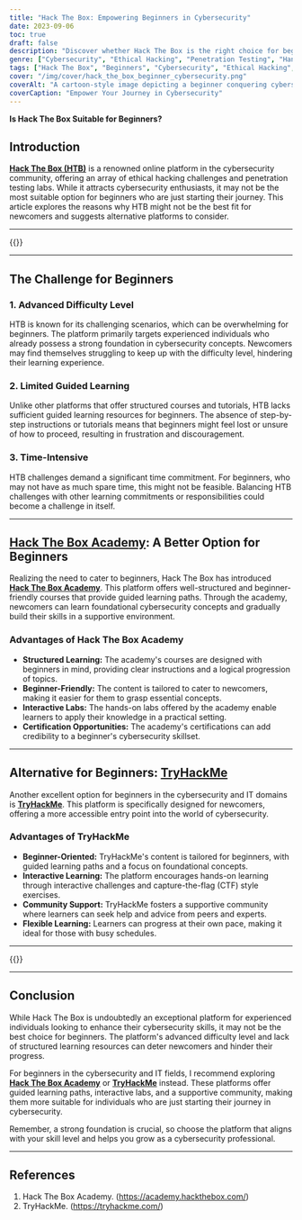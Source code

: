 ```yaml
---
title: "Hack The Box: Empowering Beginners in Cybersecurity"
date: 2023-09-06
toc: true
draft: false
description: "Discover whether Hack The Box is the right choice for beginners in cybersecurity and explore better alternatives like Hack The Box Academy and TryHackMe."
genre: ["Cybersecurity", "Ethical Hacking", "Penetration Testing", "Hands-On Learning", "Beginner-Friendly", "Online Platforms", "Hack The Box Academy", "TryHackMe", "Learning Resources", "Community Support"]
tags: ["Hack The Box", "Beginners", "Cybersecurity", "Ethical Hacking", "Penetration Testing", "Hands-On Learning", "Gamified Learning", "Hack The Box Academy", "TryHackMe", "Community Support", "Online Platforms", "Guided Learning", "Structured Learning", "Cybersecurity Challenges", "Interactive Labs", "Certification", "Newcomers", "Foundational Concepts", "Hands-On Experience", "CTF Exercises", "Progression", "Real-World Simulations", "Positive Learning", "Skill Enhancement", "Supportive Environment", "Self-Motivation", "Time Commitment", "Ethical Hacking Practices", "Online Security"]
cover: "/img/cover/hack_the_box_beginner_cybersecurity.png"
coverAlt: "A cartoon-style image depicting a beginner conquering cybersecurity challenges with excitement and confidence, showcasing the positive learning experience."
coverCaption: "Empower Your Journey in Cybersecurity"
---
```


**Is Hack The Box Suitable for Beginners?**

## Introduction

[**Hack The Box (HTB)**](https://simeononsecurity.ch/articles/hackthebox-vs-tryhackme-what-is-best/) is a renowned online platform in the cybersecurity community, offering an array of ethical hacking challenges and penetration testing labs. While it attracts cybersecurity enthusiasts, it may not be the most suitable option for beginners who are just starting their journey. This article explores the reasons why HTB might not be the best fit for newcomers and suggests alternative platforms to consider.

______
{{<inarticle-dark>}}
______

## The Challenge for Beginners

### 1. **Advanced Difficulty Level**

HTB is known for its challenging scenarios, which can be overwhelming for beginners. The platform primarily targets experienced individuals who already possess a strong foundation in cybersecurity concepts. Newcomers may find themselves struggling to keep up with the difficulty level, hindering their learning experience.

### 2. **Limited Guided Learning**

Unlike other platforms that offer structured courses and tutorials, HTB lacks sufficient guided learning resources for beginners. The absence of step-by-step instructions or tutorials means that beginners might feel lost or unsure of how to proceed, resulting in frustration and discouragement.

### 3. **Time-Intensive**

HTB challenges demand a significant time commitment. For beginners, who may not have as much spare time, this might not be feasible. Balancing HTB challenges with other learning commitments or responsibilities could become a challenge in itself.

______

## [Hack The Box Academy](https://academy.hackthebox.com/): A Better Option for Beginners

Realizing the need to cater to beginners, Hack The Box has introduced [**Hack The Box Academy**](https://simeononsecurity.ch/articles/hackthebox-academy-vs-tryhackme-what-is-best/). This platform offers well-structured and beginner-friendly courses that provide guided learning paths. Through the academy, newcomers can learn foundational cybersecurity concepts and gradually build their skills in a supportive environment.

### Advantages of Hack The Box Academy

- **Structured Learning:** The academy's courses are designed with beginners in mind, providing clear instructions and a logical progression of topics.
- **Beginner-Friendly:** The content is tailored to cater to newcomers, making it easier for them to grasp essential concepts.
- **Interactive Labs:** The hands-on labs offered by the academy enable learners to apply their knowledge in a practical setting.
- **Certification Opportunities:** The academy's certifications can add credibility to a beginner's cybersecurity skillset.

______

## Alternative for Beginners: [TryHackMe](https://tryhackme.com/)

Another excellent option for beginners in the cybersecurity and IT domains is [**TryHackMe**](https://tryhackme.com/). This platform is specifically designed for newcomers, offering a more accessible entry point into the world of cybersecurity.

### Advantages of TryHackMe

- **Beginner-Oriented:** TryHackMe's content is tailored for beginners, with guided learning paths and a focus on foundational concepts.
- **Interactive Learning:** The platform encourages hands-on learning through interactive challenges and capture-the-flag (CTF) style exercises.
- **Community Support:** TryHackMe fosters a supportive community where learners can seek help and advice from peers and experts.
- **Flexible Learning:** Learners can progress at their own pace, making it ideal for those with busy schedules.

______
{{<inarticle-dark>}}
______

## Conclusion

While Hack The Box is undoubtedly an exceptional platform for experienced individuals looking to enhance their cybersecurity skills, it may not be the best choice for beginners. The platform's advanced difficulty level and lack of structured learning resources can deter newcomers and hinder their progress.

For beginners in the cybersecurity and IT fields, I recommend exploring [**Hack The Box Academy**](https://academy.hackthebox.com/) or [**TryHackMe**](https://tryhackme.com/) instead. These platforms offer guided learning paths, interactive labs, and a supportive community, making them more suitable for individuals who are just starting their journey in cybersecurity.

Remember, a strong foundation is crucial, so choose the platform that aligns with your skill level and helps you grow as a cybersecurity professional.

______

## References

1. Hack The Box Academy. (https://academy.hackthebox.com/)
2. TryHackMe. (https://tryhackme.com/)
